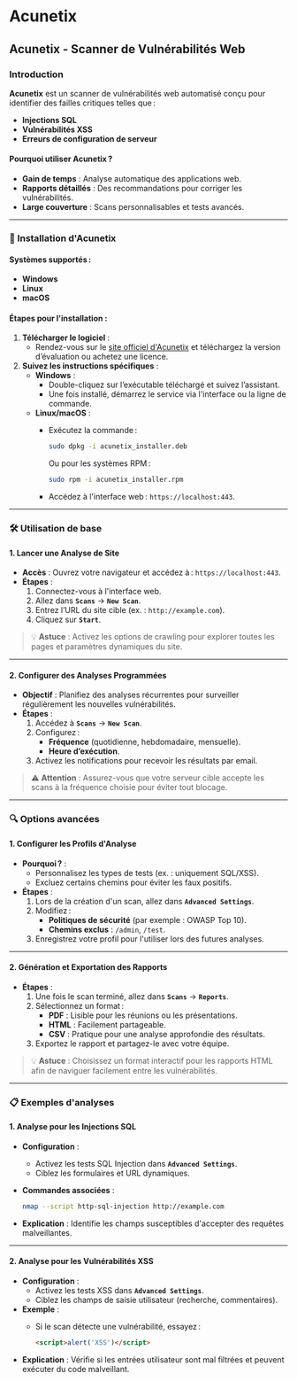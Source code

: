 # Acunetix

## Acunetix - Scanner de Vulnérabilités Web

### Introduction

**Acunetix** est un scanner de vulnérabilités web automatisé conçu pour identifier des failles critiques telles que :

* **Injections SQL**
* **Vulnérabilités XSS**
* **Erreurs de configuration de serveur**

#### Pourquoi utiliser Acunetix ?

* **Gain de temps** : Analyse automatique des applications web.
* **Rapports détaillés** : Des recommandations pour corriger les vulnérabilités.
* **Large couverture** : Scans personnalisables et tests avancés.

***

### 🚀 Installation d'Acunetix

#### Systèmes supportés :

* **Windows**
* **Linux**
* **macOS**

#### Étapes pour l'installation :

1. **Télécharger le logiciel** :
   * Rendez-vous sur le [site officiel d'Acunetix](https://www.acunetix.com/) et téléchargez la version d’évaluation ou achetez une licence.
2. **Suivez les instructions spécifiques** :
   * **Windows** :
     * Double-cliquez sur l’exécutable téléchargé et suivez l’assistant.
     * Une fois installé, démarrez le service via l'interface ou la ligne de commande.
   * **Linux/macOS** :
     *   Exécutez la commande :

         ```bash
         sudo dpkg -i acunetix_installer.deb
         ```

         Ou pour les systèmes RPM :

         ```bash
         sudo rpm -i acunetix_installer.rpm
         ```
     * Accédez à l'interface web : `https://localhost:443`.

***

### 🛠️ Utilisation de base

#### 1. Lancer une Analyse de Site

* **Accès** : Ouvrez votre navigateur et accédez à : `https://localhost:443`.
* **Étapes** :
  1. Connectez-vous à l'interface web.
  2. Allez dans **`Scans`** → **`New Scan`**.
  3. Entrez l’URL du site cible (ex. : `http://example.com`).
  4. Cliquez sur **`Start`**.

> 💡 **Astuce** : Activez les options de crawling pour explorer toutes les pages et paramètres dynamiques du site.

***

#### 2. Configurer des Analyses Programmées

* **Objectif** : Planifiez des analyses récurrentes pour surveiller régulièrement les nouvelles vulnérabilités.
* **Étapes** :
  1. Accédez à **`Scans`** → **`New Scan`**.
  2. Configurez :
     * **Fréquence** (quotidienne, hebdomadaire, mensuelle).
     * **Heure d’exécution**.
  3. Activez les notifications pour recevoir les résultats par email.

> ⚠️ **Attention** : Assurez-vous que votre serveur cible accepte les scans à la fréquence choisie pour éviter tout blocage.

***

### 🔍 Options avancées

#### 1. Configurer les Profils d'Analyse

* **Pourquoi ?** :
  * Personnalisez les types de tests (ex. : uniquement SQL/XSS).
  * Excluez certains chemins pour éviter les faux positifs.
* **Étapes** :
  1. Lors de la création d'un scan, allez dans **`Advanced Settings`**.
  2. Modifiez :
     * **Politiques de sécurité** (par exemple : OWASP Top 10).
     * **Chemins exclus** : `/admin`, `/test`.
  3. Enregistrez votre profil pour l'utiliser lors des futures analyses.

***

#### 2. Génération et Exportation des Rapports

* **Étapes** :
  1. Une fois le scan terminé, allez dans **`Scans`** → **`Reports`**.
  2. Sélectionnez un format :
     * **PDF** : Lisible pour les réunions ou les présentations.
     * **HTML** : Facilement partageable.
     * **CSV** : Pratique pour une analyse approfondie des résultats.
  3. Exportez le rapport et partagez-le avec votre équipe.

> 💡 **Astuce** : Choisissez un format interactif pour les rapports HTML afin de naviguer facilement entre les vulnérabilités.

***

### 📋 Exemples d'analyses

#### 1. Analyse pour les Injections SQL

* **Configuration** :
  * Activez les tests SQL Injection dans **`Advanced Settings`**.
  * Ciblez les formulaires et URL dynamiques.
*   **Commandes associées** :

    ```bash
    nmap --script http-sql-injection http://example.com
    ```
* **Explication** : Identifie les champs susceptibles d'accepter des requêtes malveillantes.

***

#### 2. Analyse pour les Vulnérabilités XSS

* **Configuration** :
  * Activez les tests XSS dans **`Advanced Settings`**.
  * Ciblez les champs de saisie utilisateur (recherche, commentaires).
* **Exemple** :
  *   Si le scan détecte une vulnérabilité, essayez :

      ```html
      <script>alert('XSS')</script>
      ```
* **Explication** : Vérifie si les entrées utilisateur sont mal filtrées et peuvent exécuter du code malveillant.
